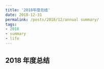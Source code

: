 ```yaml
---
title: '2018年度总结'
date: 2018-12-31
permalink: /posts/2018/12/annual summary/
tags:
- 2018
- summary
- life
---
```


## 2018 年度总结
